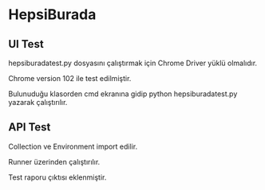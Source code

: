 # HepsiBurada

## UI Test

hepsiburadatest.py dosyasını çalıştırmak için Chrome Driver yüklü olmalıdır.

Chrome version 102 ile test edilmiştir.

Bulunuduğu klasorden cmd ekranına gidip python hepsiburadatest.py yazarak çalıştırılır.


## API Test

Collection ve Environment import edilir.

Runner üzerinden çalıştırılır.

Test raporu çıktısı eklenmiştir.
